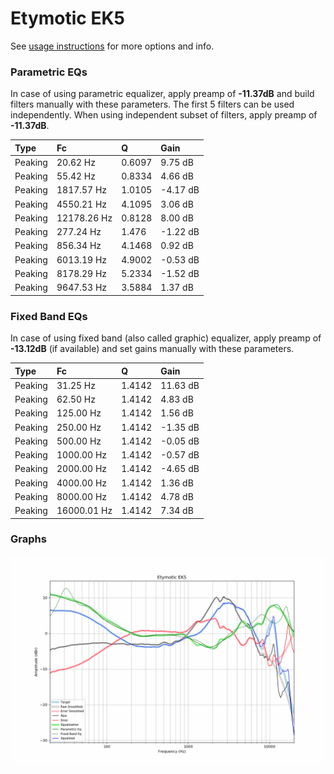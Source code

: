 # Etymotic EK5
See [usage instructions](https://github.com/jaakkopasanen/AutoEq#usage) for more options and info.

### Parametric EQs
In case of using parametric equalizer, apply preamp of **-11.37dB** and build filters manually
with these parameters. The first 5 filters can be used independently.
When using independent subset of filters, apply preamp of **-11.37dB**.

| Type    | Fc          |      Q | Gain     |
|:--------|:------------|:-------|:---------|
| Peaking | 20.62 Hz    | 0.6097 | 9.75 dB  |
| Peaking | 55.42 Hz    | 0.8334 | 4.66 dB  |
| Peaking | 1817.57 Hz  | 1.0105 | -4.17 dB |
| Peaking | 4550.21 Hz  | 4.1095 | 3.06 dB  |
| Peaking | 12178.26 Hz | 0.8128 | 8.00 dB  |
| Peaking | 277.24 Hz   | 1.476  | -1.22 dB |
| Peaking | 856.34 Hz   | 4.1468 | 0.92 dB  |
| Peaking | 6013.19 Hz  | 4.9002 | -0.53 dB |
| Peaking | 8178.29 Hz  | 5.2334 | -1.52 dB |
| Peaking | 9647.53 Hz  | 3.5884 | 1.37 dB  |

### Fixed Band EQs
In case of using fixed band (also called graphic) equalizer, apply preamp of **-13.12dB**
(if available) and set gains manually with these parameters.

| Type    | Fc          |      Q | Gain     |
|:--------|:------------|:-------|:---------|
| Peaking | 31.25 Hz    | 1.4142 | 11.63 dB |
| Peaking | 62.50 Hz    | 1.4142 | 4.83 dB  |
| Peaking | 125.00 Hz   | 1.4142 | 1.56 dB  |
| Peaking | 250.00 Hz   | 1.4142 | -1.35 dB |
| Peaking | 500.00 Hz   | 1.4142 | -0.05 dB |
| Peaking | 1000.00 Hz  | 1.4142 | -0.57 dB |
| Peaking | 2000.00 Hz  | 1.4142 | -4.65 dB |
| Peaking | 4000.00 Hz  | 1.4142 | 1.36 dB  |
| Peaking | 8000.00 Hz  | 1.4142 | 4.78 dB  |
| Peaking | 16000.01 Hz | 1.4142 | 7.34 dB  |

### Graphs
![](./Etymotic%20EK5.png)